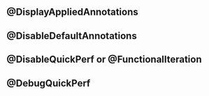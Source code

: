 ## @DisplayAppliedAnnotations

## @DisableDefaultAnnotations

## @DisableQuickPerf or @FunctionalIteration

## @DebugQuickPerf